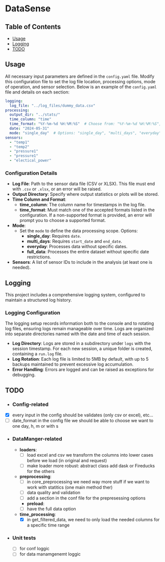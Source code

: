 
# DataSense
## Table of Contents
- [Usage](#usage)
- [Logging](#logging)
- [TODO](#todo)

## Usage
All necessary input parameters are defined in the `config.yaml` file. Modify this configuration file to set the log file location, processing options, mode of operation, and sensor selection. Below is an example of the `config.yaml` file and details on each section:

```yaml
logging:
  log_file: "../log_files/dummy_data.csv"
processing:
  output_dir: "../stats/"
  time_column: "time"
  time_format: "%Y-%m-%d %H:%M:%S"  # Choose from: "%Y-%m-%d %H:%M:%S", "%d/%m/%Y %H:%M:%S", "%m-%d-%Y %H:%M:%S"
  date: "2024-05-31"
  mode: "single_day"  # Options: "single_day", "multi_days", "everyday", "full_data"
sensors:
  - "temp1"
  - "temp2"
  - "pressure1"
  - "pressure1"
  - "electical_power"
```
### Configuration Details

- **Log File**: Path to the sensor data file (CSV or XLSX). This file must end with `.csv` or `.xlsx`, or an error will be raised.
- **Output Directory**: Specify where output statistics or plots will be stored.
- **Time Column and Format**:
  - **time_column**: The column name for timestamps in the log file.
  - **time_format**: Must match one of the accepted formats listed in the configuration. If a non-supported format is provided, an error will prompt you to choose a supported format.
- **Mode**:
  - Set the `mode` to define the data processing scope. Options:
    - **single_day**: Requires `date`.
    - **multi_days**: Requires `start_date` and `end_date`.
    - **everyday**: Processes data without specific dates.
    - **full_data**: Processes the entire dataset without specific date restrictions.
- **Sensors**: A list of sensor IDs to include in the analysis (at least one is needed).

## Logging
This project includes a comprehensive logging system, configured to maintain a structured log history.

### Logging Configuration

The logging setup records information both to the console and to rotating log files, ensuring logs remain manageable over time. Logs are organized into separate directories named with the date and time of each session. 

- **Log Directory**: Logs are stored in a subdirectory under `logs` with the session timestamp. For each new session, a unique folder is created, containing a `run.log` file.
- **Log Rotation**: Each log file is limited to 5MB by default, with up to 5 backups maintained to prevent excessive log accumulation.
- **Error Handling**: Errors are logged and can be raised as exceptions for debugging.

## TODO
- ### Config-related
- [x] every input in the config should be validates (only csv or excel), etc...
- [ ] date_format in the config file we should be able to choose we want to one day, h, m or with s
- ### DataManger-related
  - **loaders**:
    - [ ] load excel and csv we transform the columns into lower cases before we load (in original and request)
    - [ ] make loader more robust: abstract class add dask or Fireducks for the others
  - **preprocessing**:
    - [ ] in core_preprocessing we need way more stuff if we want to work with statitics (one main method ther)
    - [ ] data quality and validation
    - [ ] add a section in the conf file for the prepresessing options
    - **preload**:
    - [ ] have the full data option
  - **time_processing**:
    - [x] in get_filtered_data, we need to only load the needed columns for a specific time range
- ### Unit tests 
  - [ ] for conf loggic
  - [ ] for data manamgenemt loggic